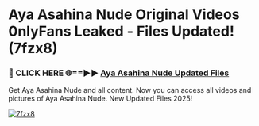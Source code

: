 # Aya Asahina Nude Original Videos 0nlyFans Leaked - Files Updated! (7fzx8)

<h3>🔴 CLICK HERE 🌐==►► <a href="https://tinyurl.com/4mcuefdz" rel="nofollow">Aya Asahina Nude Updated Files</a></h3>

Get Aya Asahina Nude and all content. Now you can access all videos and pictures of Aya Asahina Nude. New Updated Files 2025!

[![7fzx8](https://i.imgur.com/StAQSOY.gif)](https://tinyurl.com/4mcuefdz)
